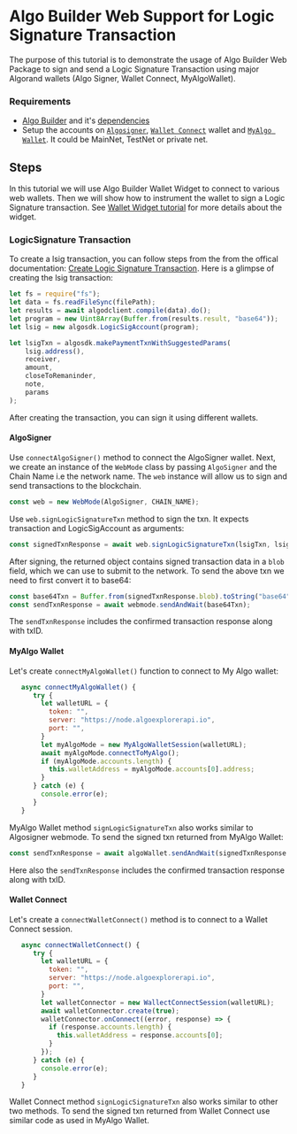 # Algo Builder Web Support for Logic Signature Transaction

The purpose of this tutorial is to demonstrate the usage of Algo Builder Web Package to sign and send a Logic Signature Transaction using major Algorand wallets (Algo Signer, Wallet Connect, MyAlgoWallet).

### Requirements

- [Algo Builder](https://algobuilder.dev/) and it's [dependencies](https://algobuilder.dev/guide/README#requirements)
- Setup the accounts on [`Algosigner`](https://github.com/PureStake/algosigner), [`Wallet Connect`](https://walletconnect.com/) wallet and [`MyAlgo Wallet`](https://wallet.myalgo.com/). It could be MainNet, TestNet or private net.

## Steps

In this tutorial we will use Algo Builder Wallet Widget to connect to various web wallets. Then we will show how to instrument the wallet to sign a Logic Signature transaction. See [Wallet Widget tutorial](https://developer.algorand.org/solutions/vuejs-multi-wallet-widget/) for more details about the widget.

### LogicSignature Transaction

To create a lsig transaction, you can follow steps from the from the offical documentation: [Create Logic Signature Transaction](https://developer.algorand.org/docs/get-details/dapps/smart-contracts/frontend/smartsigs/).
Here is a glimpse of creating the lsig transaction:

```js
let fs = require("fs");
let data = fs.readFileSync(filePath);
let results = await algodclient.compile(data).do();
let program = new Uint8Array(Buffer.from(results.result, "base64"));
let lsig = new algosdk.LogicSigAccount(program);

let lsigTxn = algosdk.makePaymentTxnWithSuggestedParams(
	lsig.address(),
	receiver,
	amount,
	closeToRemaninder,
	note,
	params
);
```

After creating the transaction, you can sign it using different wallets.

#### AlgoSigner

Use `connectAlgoSigner()` method to connect the AlgoSigner wallet. Next, we create an instance of the `WebMode` class by passing `AlgoSigner` and the Chain Name i.e the network name. The `web` instance will allow us to sign and send transactions to the blockchain.

```js
const web = new WebMode(AlgoSigner, CHAIN_NAME);
```

Use `web.signLogicSignatureTxn` method to sign the txn. It expects transaction and LogicSigAccount as arguments:

```js
const signedTxnResponse = await web.signLogicSignatureTxn(lsigTxn, lsig);
```

After signing, the returned object contains signed transaction data in a `blob` field, which we can use to submit to the network.
To send the above txn we need to first convert it to base64:

```js
const base64Txn = Buffer.from(signedTxnResponse.blob).toString("base64");
const sendTxnResponse = await webmode.sendAndWait(base64Txn);
```

The `sendTxnResponse` includes the confirmed transaction response along with txID.

#### MyAlgo Wallet

Let's create `connectMyAlgoWallet()` function to connect to My Algo wallet:

```js
   async connectMyAlgoWallet() {
      try {
        let walletURL = {
          token: "",
          server: "https://node.algoexplorerapi.io",
          port: "",
        }
        let myAlgoMode = new MyAlgoWalletSession(walletURL);
        await myAlgoMode.connectToMyAlgo();
        if (myAlgoMode.accounts.length) {
          this.walletAddress = myAlgoMode.accounts[0].address;
        }
      } catch (e) {
        console.error(e);
      }
   }
```

MyAlgo Wallet method `signLogicSignatureTxn` also works similar to Algosigner webmode.
To send the signed txn returned from MyAlgo Wallet:

```js
const sendTxnResponse = await algoWallet.sendAndWait(signedTxnResponse.blob);
```

Here also the `sendTxnResponse` includes the confirmed transaction response along with txID.

#### Wallet Connect

Let's create a `connectWalletConnect()` method is to connect to a Wallet Connect session.

```js
   async connectWalletConnect() {
      try {
        let walletURL = {
          token: "",
          server: "https://node.algoexplorerapi.io",
          port: "",
        }
        let walletConnector = new WallectConnectSession(walletURL);
        await walletConnector.create(true);
        walletConnector.onConnect((error, response) => {
          if (response.accounts.length) {
            this.walletAddress = response.accounts[0];
          }
        });
      } catch (e) {
        console.error(e);
      }
   }
```

Wallet Connect method `signLogicSignatureTxn` also works similar to other two methods.
To send the signed txn returned from Wallet Connect use similar code as used in MyAlgo Wallet.
